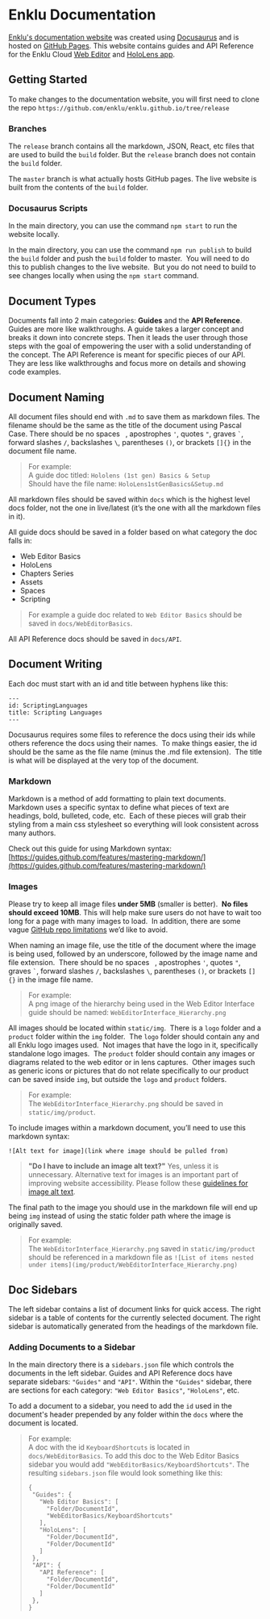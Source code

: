 # Enklu Documentation

[Enklu's documentation website](https://enklu.github.io) was created using [Docusaurus](https://docusaurus.io/) and is hosted on [GitHub Pages](https://pages.github.com/).  This website contains guides and API Reference for the Enklu Cloud [Web Editor](https://cloud.enklu.com/) and [HoloLens app](https://www.microsoft.com/en-us/p/enklu/9pkhwgcx8f3n). 

## Getting Started

To make changes to the documentation website, you will first need to clone the repo `https://github.com/enklu/enklu.github.io/tree/release`

### Branches

The `release` branch contains all the markdown, JSON, React, etc files that are used to build the `build` folder.  But the `release` branch does not contain the `build` folder.

The `master` branch is what actually hosts GitHub pages.  The live website is built from the contents of the `build` folder.

### Docusaurus Scripts

In the main directory, you can use the command `npm start` to run the website locally.

In the main directory, you can use the command `npm run publish` to build the `build` folder and push the `build` folder to master.  You will need to do this to publish changes to the live website.  But you do not need to build to see changes locally when using the `npm start` command.

## Document Types

Documents fall into 2 main categories: **Guides** and the **API Reference**.  Guides are more like walkthroughs.  A guide takes a larger concept and breaks it down into concrete steps.  Then it leads the user through those steps with the goal of empowering the user with a solid understanding of the concept.  The API Reference is meant for specific pieces of our API.  They are less like walkthroughs and focus more on details and showing code examples.  

## Document Naming

All document files should end with `.md` to save them as markdown files.  The filename should be the same as the title of the document using Pascal Case.  There should be no spaces ` `, apostrophes `'`, quotes `"`, graves `` ` ``, forward slashes `/`, backslashes `\`, parentheses `()`, or brackets `[]{}` in the document file name.

> For example: \
A guide doc titled: `Hololens (1st gen) Basics & Setup` \
Should have the file name: `HoloLens1stGenBasics&Setup.md`

All markdown files should be saved within `docs` which is the highest level docs folder, not the one in live/latest (it’s the one with all the markdown files in it).  

All guide docs should be saved in a folder based on what category the doc falls in: 

- Web Editor Basics
- HoloLens
- Chapters Series
- Assets 
- Spaces
- Scripting

> For example a guide doc related to `Web Editor Basics` should be saved in `docs/WebEditorBasics`.

All API Reference docs should be saved in `docs/API`. 

## Document Writing

Each doc must start with an id and title between hyphens like this:

```
---
id: ScriptingLanguages
title: Scripting Languages
---
```

Docusaurus requires some files to reference the docs using their ids while others reference the docs using their names.  To make things easier, the id should be the same as the file name (minus the .md file extension).  The title is what will be displayed at the very top of the document.

### Markdown

Markdown is a method of add formatting to plain text documents.  Markdown uses a specific syntax to define what pieces of text are headings, bold, bulleted, code, etc.  Each of these pieces will grab their styling from a main css stylesheet so everything will look consistent across many authors. 

Check out this guide for using Markdown syntax: [https://guides.github.com/features/mastering-markdown/](https://guides.github.com/features/mastering-markdown/)

### Images

Please try to keep all image files **under 5MB** (smaller is better).  **No files should exceed 10MB**.  This will help make sure users do not have to wait too long for a page with many images to load.  In addition, there are some vague [GitHub repo limitations](https://help.github.com/en/github/managing-large-files/what-is-my-disk-quota) we’d like to avoid.  

When naming an image file, use the title of the document where the image is being used, followed by an underscore, followed by the image name and file extension.  There should be no spaces ` `, apostrophes `'`, quotes `"`, graves `` ` ``, forward slashes `/`, backslashes `\`, parentheses `()`, or brackets `[]{}` in the image file name.

> For example:\
A png image of the hierarchy being used in the Web Editor Interface guide should be named: `WebEditorInterface_Hierarchy.png`

All images should be located within `static/img`.  There is a `logo` folder and a `product` folder within the `img` folder.  The `logo` folder should contain any and all Enklu logo images used.  Not images that have the logo in it, specifically standalone logo images.  The `product` folder should contain any images or diagrams related to the web editor or in lens captures.  Other images such as generic icons or pictures that do not relate specifically to our product can be saved inside `img`, but outside the `logo` and `product` folders.

> For example:\
The `WebEditorInterface_Hierarchy.png` should be saved in `static/img/product`.

To include images within a markdown document, you’ll need to use this markdown syntax:

```
![Alt text for image](link where image should be pulled from)
```

> **"Do I have to include an image alt text?"**  Yes, unless it is unnecessary. Alternative text for images is an important part of improving website accessibility.  Please follow these [guidelines for image alt text](https://webaim.org/techniques/alttext/).

The final path to the image you should use in the markdown file will end up being `img` instead of using the static folder path where the image is originally saved.

> For example:\
The `WebEditorInterface_Hierarchy.png` saved in `static/img/product` should be referenced in a markdown file as
`![List of items nested under items](img/product/WebEditorInterface_Hierarchy.png)`

## Doc Sidebars

The left sidebar contains a list of document links for quick access.  The right sidebar is a table of contents for the currently selected document.  The right sidebar is automatically generated from the headings of the markdown file.

### Adding Documents to a Sidebar

In the main directory there is a `sidebars.json` file which controls the documents in the left sidebar.  Guides and API Reference docs have separate sidebars: `"Guides"` and `"API"`. Within the `"Guides"` sidebar, there are sections for each category: `"Web Editor Basics"`, `"HoloLens"`, etc.

To add a document to a sidebar, you need to add the `id` used in the document's header prepended by any folder within the `docs` where the document is located.

> For example: \
A doc with the id `KeyboardShortcuts` is located in `docs/WebEditorBasics`.  To add this doc to the Web Editor Basics sidebar you would add `"WebEditorBasics/KeyboardShortcuts"`.  The resulting `sidebars.json` file would look something like this:
>```
>{
>  "Guides": {
>    "Web Editor Basics": [ 
>      "Folder/DocumentId",
>      "WebEditorBasics/KeyboardShortcuts"
>    ],
>    "HoloLens": [
>      "Folder/DocumentId",
>      "Folder/DocumentId"
>    ]
>  },
>  "API": {
>    "API Reference": [
>      "Folder/DocumentId", 
>      "Folder/DocumentId"
>    ]
>  },
>}
>```
